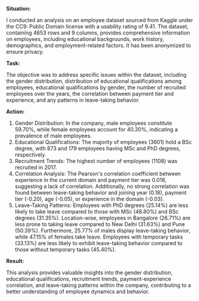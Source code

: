 **Situation:**

I conducted an analysis on an employee dataset sourced from Kaggle under the CC9: Public Domain license with a usability rating of 9.41. The dataset, containing 4653 rows and 9 columns, provides comprehensive information on employees, including educational backgrounds, work history, demographics, and employment-related factors. It has been anonymized to ensure privacy.

**Task:**

The objective was to address specific issues within the dataset, including the gender distribution, distribution of educational qualifications among employees, educational qualifications by gender, the number of recruited employees over the years, the correlation between payment tier and experience, and any patterns in leave-taking behavior.

**Action:**

1. Gender Distribution: In the company, male employees constitute 59.70%, while female employees account for 40.30%, indicating a prevalence of male employees.
2. Educational Qualifications: The majority of employees (3601) hold a BSc degree, with 873 and 179 employees having MSc and PhD degrees, respectively.
3. Recruitment Trends: The highest number of employees (1108) was recruited in 2017.
4. Correlation Analysis: The Pearson's correlation coefficient between experience in the current domain and payment tier was 0.018, suggesting a lack of correlation. Additionally, no strong correlation was found between leave-taking behavior and joining year (0.18), payment tier (-0.20), age (-0.05), or experience in the domain (-0.03).
5. Leave-Taking Patterns: Employees with PhD degrees (25.14%) are less likely to take leave compared to those with MSc (48.80%) and BSc degrees (31.35%). Location-wise, employees in Bangalore (26.71%) are less prone to taking leave compared to New Delhi (31.63%) and Pune (50.39%). Furthermore, 25.77% of males display leave-taking behavior, while 47.15% of females take leave. Employees with temporary tasks (33.13%) are less likely to exhibit leave-taking behavior compared to those without temporary tasks (45.40%).

**Result:**

This analysis provides valuable insights into the gender distribution, educational qualifications, recruitment trends, payment-experience correlation, and leave-taking patterns within the company, contributing to a better understanding of employee dynamics and behavior.
